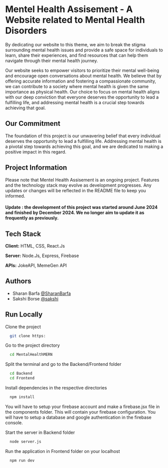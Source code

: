 
# Mentel Health Assisement - A Website related to Mental Health Disorders



By dedicating our website to this theme, we aim to break the stigma surrounding mental health issues and provide a safe space for individuals to learn, share their experiences, and find resources that can help them navigate through their mental health journey.

Our website seeks to empower visitors to prioritize their mental well-being and encourage open conversations about mental health. We believe that by offering accurate information and fostering a compassionate community, we can contribute to a society where mental health is given the same importance as physical health. Our choice to focus on mental health aligns with our deep conviction that everyone deserves the opportunity to lead a fulfilling life, and addressing mental health is a crucial step towards achieving that goal. 
 
## Our Commitment

The foundation of this project is our unwavering belief that every individual deserves the opportunity to lead a fulfilling life. Addressing mental health is a pivotal step towards achieving this goal, and we are dedicated to making a positive impact in this regard.

## Project Information

Please note that Mentel Health Assisement is an ongoing project. Features and the technology stack may evolve as development progresses. Any updates or changes will be reflected in the README file to keep you informed.

#### Update : the development of this project was started around June 2024 and finished by December 2024. We no longer aim to update it as frequently as previously. 

## Tech Stack

**Client:** HTML, CSS, React.Js

**Server:** Node.Js, Express, Firebase

**APIs:** JokeAPI, MemeGen API

## Authors

- Sharan Barfa [@SharanBarfa](https://github.com/SharanBarfa)
- Sakshi Borse [@sakshi](https://github.com/sakshiborse)


## Run Locally

Clone the project

```bash
  git clone https:
```

Go to the project directory

```bash
  cd MentalHealthMERN
```

Split the terminal and go to the Backend/Frontend folder

```bash
  cd Backend
  cd Frontend
```

Install dependencies in the respective directories

```bash
  npm install
```

You will have to setup your firebase account and make a firebase.jsx file in the components folder. This will contain your firebase 
configuration. You will have to setup a database and google authentication in the firebase console. 

Start the server in Backend folder

```bash
  node server.js
```

Run the application in Frontend folder on your localhost

```bash
  npm run dev
```


